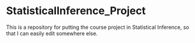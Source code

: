 # StatisticalInference_Project
This is a repository for putting the course project in Statistical Inference, so that I can easily edit somewhere else.
